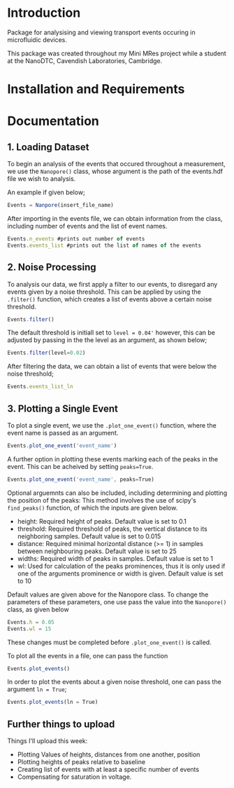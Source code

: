 # Introduction
Package for analysising and viewing transport events occuring in microfluidic devices. 

This package was created throughout my Mini MRes project while a student at the NanoDTC, Cavendish Laboratories, Cambridge. 

# Installation and Requirements

# Documentation

## 1. Loading Dataset

To begin an analysis of the events that occured throughout a measurement, we use the `Nanopore()` class, whose argument is the path of the events.hdf file we wish to analysis. 

An example if given below; 

```js
Events = Nanpore(insert_file_name)
```

After importing in the events file, we can obtain information from the class, including number of events and the list of event names. 

```js
Events.n_events #prints out number of events 
Events.events_list #prints out the list of names of the events
```

## 2. Noise Processing 

To analysis our data, we first apply a filter to our events, to disregard any events given by a noise threshold. This can be applied by using the `.filter()` function, which creates a list of events above a certain noise threshold. 

```js
Events.filter()
```

The default threshold is initiall set to `level = 0.04'` however, this can be adjusted by passing in the the level as an argument, as shown below; 

```js
Events.filter(level=0.02)
```

After filtering the data, we can obtain a list of events that were below the noise threshold; 

```js
Events.events_list_ln
```

## 3. Plotting a Single Event 

To plot a single event, we use the `.plot_one_event()` function, where the event name is passed as an argument. 

```js
Events.plot_one_event('event_name')
```
 
A further option in plotting these events marking each of the peaks in the event. This can be acheived by setting `peaks=True`.

```js
Events.plot_one_event('event_name', peaks=True)
```

Optional arguemnts can also be included, including determining and plotting the position of the peaks: This method involves the use of scipy's `find_peaks()` function, of which the inputs are given below. 
- height: Required height of peaks. Default value is set to 0.1
- threshold: Required threshold of peaks, the vertical distance to its neighboring samples. Default value is set to 0.015
- distance: Required minimal horizontal distance (>= 1) in samples between neighbouring peaks. Default value is set to 25
- widths: Required width of peaks in samples. Default value is set to 1
- wl: Used for calculation of the peaks prominences, thus it is only used if one of the arguments prominence or width is given. Default value is set to 10

Default values are given above for the Nanopore class. To change the parameters of these parameters, one use pass the value into the `Nanopore()` class, as given below

```js
Events.h = 0.05
Events.wl = 15
```

These changes must be completed before `.plot_one_event()` is called. 

To plot all the events in a file, one can pass the function 

```js
Events.plot_events()
```

In order to plot the events about a given noise threshold, one can pass the argument `ln = True`; 

```js
Events.plot_events(ln = True)
```

## Further things to upload

Things I'll upload this week: 
- Plotting Values of heights, distances from one another, position
- Plotting heights of peaks relative to baseline
- Creating list of events with at least a specific number of events
- Compensating for saturation in voltage. 



